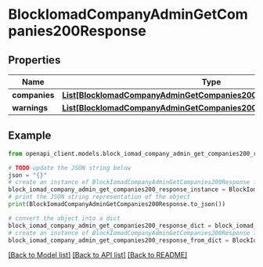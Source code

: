 # BlockIomadCompanyAdminGetCompanies200Response


## Properties

Name | Type | Description | Notes
------------ | ------------- | ------------- | -------------
**companies** | [**List[BlockIomadCompanyAdminGetCompanies200ResponseCompaniesInner]**](BlockIomadCompanyAdminGetCompanies200ResponseCompaniesInner.md) |  | 
**warnings** | [**List[BlockIomadCompanyAdminGetCompanies200ResponseWarningsInner]**](BlockIomadCompanyAdminGetCompanies200ResponseWarningsInner.md) |  | [optional] 

## Example

```python
from openapi_client.models.block_iomad_company_admin_get_companies200_response import BlockIomadCompanyAdminGetCompanies200Response

# TODO update the JSON string below
json = "{}"
# create an instance of BlockIomadCompanyAdminGetCompanies200Response from a JSON string
block_iomad_company_admin_get_companies200_response_instance = BlockIomadCompanyAdminGetCompanies200Response.from_json(json)
# print the JSON string representation of the object
print(BlockIomadCompanyAdminGetCompanies200Response.to_json())

# convert the object into a dict
block_iomad_company_admin_get_companies200_response_dict = block_iomad_company_admin_get_companies200_response_instance.to_dict()
# create an instance of BlockIomadCompanyAdminGetCompanies200Response from a dict
block_iomad_company_admin_get_companies200_response_from_dict = BlockIomadCompanyAdminGetCompanies200Response.from_dict(block_iomad_company_admin_get_companies200_response_dict)
```
[[Back to Model list]](../README.md#documentation-for-models) [[Back to API list]](../README.md#documentation-for-api-endpoints) [[Back to README]](../README.md)


